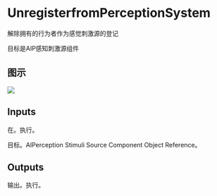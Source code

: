 # UnregisterfromPerceptionSystem

解除拥有的行为者作为感觉刺激源的登记

目标是AIP感知刺激源组件

## 图示

![]($-20221218-17482790.png)

## Inputs

在。执行。

目标。AIPerception Stimuli Source Component Object Reference。 

## Outputs

输出。执行。
